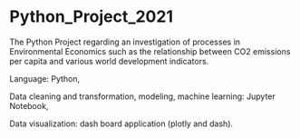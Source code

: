 # Python_Project_2021

The Python Project regarding an investigation of processes in Environmental Economics such as the relationship between CO2 emissions per capita and various world development indicators.

Language: Python,

Data cleaning and transformation, modeling, machine learning: Jupyter Notebook,

Data visualization: dash board application (plotly and dash).
